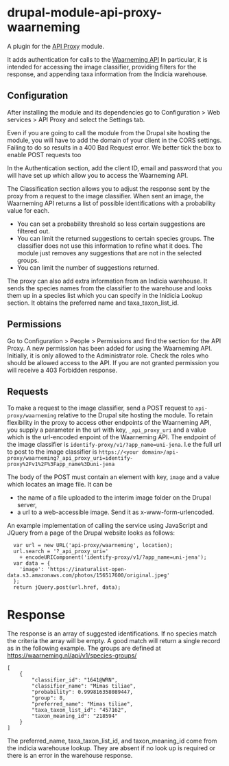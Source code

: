 # drupal-module-api-proxy-waarneming

A plugin for the [API Proxy](https://www.drupal.org/project/api_proxy) module.

It adds authentication for calls to the 
[Waarneming API](https://waarneming.nl/api/docs) In particular, it is intended 
for accessing the image classifier, providing filters for the
response, and appending taxa information from the Indicia warehouse.

## Configuration
After installing the module and its dependencies go to Configuration > Web 
services > API Proxy and select the Settings tab.


Even if you are going to call the module from the Drupal site hosting the
module, you will have to add the domain of your client in the CORS settings.
Failing to do so results in a 400 Bad Request error. We better tick the box to
enable POST requests too

In the Authentication section, add the client ID, email and password that you
will have set up which allow you to access the Waarneming API.

The Classification section allows you to adjust the response sent by the proxy
from a request to the image classifier. When sent an image, the Waarneming API
returns a list of possible identifications with a probability value for each. 
* You can set a probability threshold so less certain suggestions are filtered
out. 
* You can limit the returned suggestions to certain species groups. The
classifier does not use this information to refine what it does. The module
just removes any suggestions that are not in the selected groups.
* You can limit the number of suggestions returned.

The proxy can also add extra information from an Indicia warehouse. It sends
the species names from the classifier to the warehouse and looks them up in a
species list which you can specify in the Inidicia Lookup section. It obtains
the preferred name and taxa_taxon_list_id.

## Permissions
Go to Configuration > People > Permissions and find the section for the API
Proxy. A new permission has been added for using the Waarneming API. Initially,
it is only allowed to the Administrator role. Check the roles who should be
allowed access to the API. If you are not granted permission you will receive a
403 Forbidden response.

## Requests
To make a request to the image classifier, send a POST request to 
`api-proxy/waarneming` relative to the Drupal site hosting the module. To retain
flexibility in the proxy to access other endpoints of the Waarneming API, you
supply a parameter in the url with key, `_api_proxy_uri` and a value which is
the url-encoded enpoint of the Waarneming API. The endpoint of the image 
classifier is `identify-proxy/v1/?app_name=uni-jena`. I.e the full url to post
to the image classifier is `https://<your domain>/api-proxy/waarneming?_api_proxy_uri=identify-proxy%2Fv1%2F%3Fapp_name%3Duni-jena`

The body of the POST must contain an element with key, `image` and a value which
locates an image file. It can be 
* the name of a file uploaded to the interim image folder on the Drupal server,
* a url to a web-accessible image.
Send it as x-www-form-urlencoded.

An example implementation of calling the service using JavaScript and JQuery
from a page of the Drupal website looks as follows:
```
  var url = new URL('api-proxy/waarneming', location);
  url.search = '?_api_proxy_uri='
    + encodeURIComponent('identify-proxy/v1/?app_name=uni-jena');
  var data = {
    'image': 'https://inaturalist-open-data.s3.amazonaws.com/photos/156517600/original.jpeg'
  };
  return jQuery.post(url.href, data);
```

# Response
The response is an array of suggested identifications. If no species match the
criteria the array will be empty. A good match will return a single record as in
the following example.
The groups are defined at https://waarneming.nl/api/v1/species-groups/

```
[
    {
        "classifier_id": "1641@WRN",
        "classifier_name": "Mimas tiliae",
        "probability": 0.999816358089447,
        "group": 8,
        "preferred_name": "Mimas tiliae",
        "taxa_taxon_list_id": "457162",
        "taxon_meaning_id": "218594"
    }
]
```
The preferred_name, taxa_taxon_list_id, and taxon_meaning_id come from the 
indicia warehouse lookup. They are absent if no look up is required or there is
an error in the warehouse response.